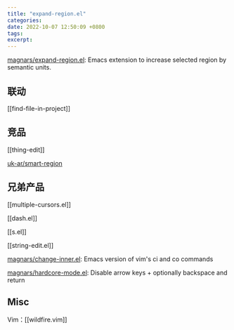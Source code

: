 ```yaml
---
title: "expand-region.el"
categories: 
date: 2022-10-07 12:50:09 +0800
tags: 
excerpt: 
---
```



[magnars/expand-region.el](https://github.com/magnars/expand-region.el): Emacs extension to increase selected region by semantic units.

## 联动

[[find-file-in-project]]

## 竞品

[[thing-edit]]

[uk-ar/smart-region](https://github.com/uk-ar/smart-region)



## 兄弟产品

[[multiple-cursors.el]]

[[dash.el]]

[[s.el]]

[[string-edit.el]]

[magnars/change-inner.el](https://github.com/magnars/change-inner.el): Emacs version of vim's ci and co commands

[magnars/hardcore-mode.el](https://github.com/magnars/hardcore-mode.el): Disable arrow keys + optionally backspace and return


## Misc

Vim：[[wildfire.vim]]

